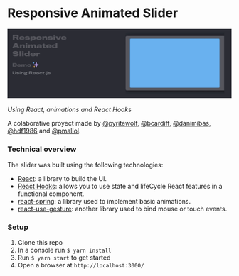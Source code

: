 # Responsive Animated Slider

![](demo-slider.gif)

_Using React, animations and React Hooks_

A colaborative proyect made by [@pyritewolf](https://github.com/pyritewolf), [@bcardiff](https://github.com/bcardiff/), [@danimibas](https://github.com/danimibas), [@hdf1986](https://github.com/hdf1986) and [@pmallol](https://github.com/pmallol).

### Technical overview

The slider was built using the following technologies:

- [React](https://facebook.github.io/react/): a library to build the UI.
- [React Hooks](https://reactjs.org/docs/hooks-intro.html): allows you to use state and lifeCycle React features in a functional component.
- [react-spring](https://www.react-spring.io/): a library used to implement basic animations.
- [react-use-gesture](https://github.com/react-spring/react-use-gesture): another library used to bind mouse or touch events.

### Setup

1) Clone this repo
2) In a console run `$ yarn install`
3) Run `$ yarn start` to get started
4) Open a browser at `http://localhost:3000/`